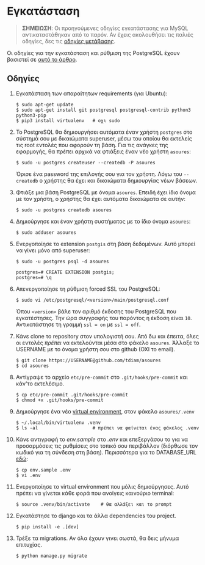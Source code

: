 # Εγκατάσταση

> **ΣΗΜΕΙΩΣΗ**: Οι προηγούμενες οδηγίες εγκατάστασης για MySQL αντικαταστάθηκαν από το παρόν. Αν έχεις ακολουθήσει τις παλιές οδηγίες, δες τις [οδηγίες μετάβασης](pg-migration.md).

Οι οδηγίες για την εγκατάσταση και ρύθμιση της PostgreSQL έχουν βασιστεί σε [αυτό το άρθρο](https://www.digitalocean.com/community/tutorials/how-to-install-and-use-postg$).

## Οδηγίες

1. Εγκατάσταση των απαραίτητων requirements (για Ubuntu):  
   ```
   $ sudo apt-get update
   $ sudo apt-get install git postgresql postgresql-contrib python3 python3-pip
   $ pip3 install virtualenv   # οχι sudo
   ```

1. Το PostgreSQL θα δημιουργήσει αυτόματα έναν χρήστη `postgres` στο σύστημά σου με δικαιώματα superuser, μέσω του οποίου θα εκτελείς τις root εντολές που αφορούν τη βάση. Για τις ανάγκες της εφαρμογής, θα πρέπει αρχικά να φτιάξεις έναν νέο χρήστη `asoures`:  
   ```
   $ sudo -u postgres createuser --createdb -P asoures
   ```
   Όρισε ένα password της επιλογής σου για τον χρήστη. Λόγω του `--createdb` ο χρήστης θα έχει και δικαιώματα δημιουργίας νέων βάσεων.

1. Φτιάξε μια βάση PostgreSQL με όνομα `asoures`. Επειδή έχει ίδιο όνομα με τον χρήστη, ο χρήστης θα έχει αυτόματα δικαιώματα σε αυτήν:  
   ```
   $ sudo -u postgres createdb asoures
   ```

1. Δημιούργησε και έναν χρήστη συστήματος με το ίδιο όνομα `asoures`:  
   ```
   $ sudo adduser asoures
   ```

1. Ενεργοποίησε το extension `postgis` στη βάση δεδομένων. Αυτό μπορεί να γίνει μόνο από superuser:  
   ```
   $ sudo -u postgres psql -d asoures
   
   postgres=# CREATE EXTENSION postgis;
   postgres=# \q
   ```

1. Απενεργοποίησε τη ρύθμιση forced SSL του PostgreSQL:  
   ```
   $ sudo vi /etc/postgresql/<version>/main/postgresql.conf
   ```
   Όπου `<version>` βάλε τον αριθμό έκδοσης του PostgreSQL που εγκατέστησες. Την ώρα συγγραφής του παρόντος η έκδοση είναι `10`.
   Αντικατάστησε τη γραμμή `ssl = on` με `ssl = off`.

1. Κάνε clone το repository στον υπολογιστή σου. Από δω και έπειτα, όλες οι εντολές *πρέπει* να εκτελούνται μέσα στο φάκελο `asoures`. Άλλαξε το USERNAME με το όνομα χρήστη σου στο github (OXI το email).  
   ```
   $ git clone https://USERNAME@github.com/tdiam/asoures
   $ cd asoures
   ```

1. Αντίγραψε το αρχείο `etc/pre-commit` στο `.git/hooks/pre-commit` και κάν'το εκτελέσιμο.  
   ```
   $ cp etc/pre-commit .git/hooks/pre-commit
   $ chmod +x .git/hooks/pre-commit
   ```

1. Δημιούργησε ένα νέο [virtual environment](https://realpython.com/python-virtual-environments-a-primer/), στον φάκελο `asoures/.venv`  
   ```
   $ ~/.local/bin/virtualenv .venv
   $ ls -al                    # πρέπει να φαίνεται ένας φάκελος .venv
   ```

1. Κάνε αντιγραφή το *env.sample* στο *.env* και επεξεργάσου το για να προσαρμόσεις τις ρυθμίσεις στο τοπικό σου περιβάλλον (διόρθωσε τον κωδικό για τη σύνδεση στη βάση). Περισσότερα για το DATABASE_URL [εδώ](https://github.com/kennethreitz/dj-database-url#url-schema):  
   ```
   $ cp env.sample .env
   $ vi .env
   ```

1. Ενεργοποίησε το virtual environment που μόλις δημιούργησες. Αυτό πρέπει να γίνεται κάθε φορά που ανοίγεις καινούριο terminal:  
   ```
   $ source .venv/bin/activate    # θα αλλάξει και το prompt
   ```

1. Εγκατάστησε το django και τα άλλα dependencies του project.  
   ```
   $ pip install -e .[dev]
   ```

1. Τρέξε τα migrations. Αν όλα έχουν γινει σωστά, θα δεις μήνυμα επιτυχίας.  
   ```
   $ python manage.py migrate
   ```
